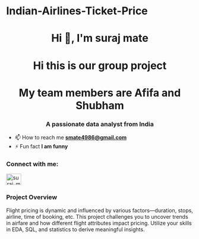 # Indian-Airlines-Ticket-Price


<h1 align="center">Hi 👋, I'm suraj mate</h1>
<h1 align="center">Hi this is our group project</h1>
<h1 align="center">My team members are Afifa and Shubham</h1>
<h3 align="center">A passionate data analyst from India</h3>

- 📫 How to reach me **smate4986@gmail.com**
- ⚡ Fun fact **I am funny**
<h3 align="left">Connect with me:</h3>
<p align="left">
<a href="https://instagram.com/suraj_mate_21" target="blank"><img align="center" src="https://raw.githubusercontent.com/rahuldkjain/github-profile-readme-generator/master/src/images/icons/Social/instagram.svg" alt="suraj_mate_21" height="30" width="40" /></a>
</p>

### Project Overview

Flight pricing is dynamic and influenced by various factors—duration, stops, airline, time of booking, etc. This project challenges you to uncover trends in airfare and how different flight attributes impact pricing. Utilize your skills in EDA, SQL, and statistics to derive meaningful insights.

